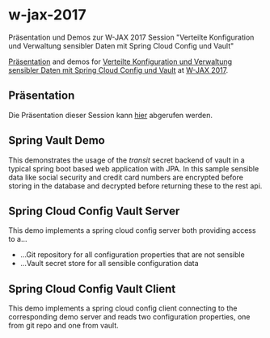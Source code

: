 # w-jax-2017
Präsentation und Demos zur W-JAX 2017 Session "Verteilte Konfiguration und Verwaltung sensibler Daten mit Spring Cloud Config und Vault"

[Präsentation](https://andifalk.github.io/w-jax-2017/presentation/index.html) and demos for 
[Verteilte Konfiguration und Verwaltung sensibler Daten mit Spring Cloud Config und Vault](https://jax.de/cloud-container-serverless/verteilte-konfiguration-und-verwaltung-sensibler-daten-mit-spring-cloud-config-und-vault/) at 
[W-JAX 2017](https://jax.de).

## Präsentation

Die Präsentation dieser Session kann [hier](https://andifalk.github.io/w-jax-2017/presentation/index.html) abgerufen werden.

## Spring Vault Demo

This demonstrates the usage of the _transit_ secret backend of vault in a typical spring boot based web application with JPA.
In this sample sensible data like social security and credit card numbers are encrypted before storing in the database and
decrypted before returning these to the rest api.

## Spring Cloud Config Vault Server

This demo implements a spring cloud config server both providing access to a...

* ...Git repository for all configuration properties that are not sensible
* ...Vault secret store for all sensible configuration data

## Spring Cloud Config Vault Client

This demo implements a spring cloud config client connecting to the corresponding
demo server and reads two configuration properties, one from git repo and one from vault.
